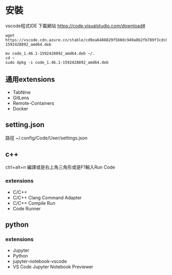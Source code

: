 # 安裝

vscode程式IDE
下載網站
    https://code.visualstudio.com/download#

    wget https://vscode.cdn.azure.cn/stable/cd9ea6488829f560dc949a8b2fb789f3cdc05f5d/code_1.46.1-1592428892_amd64.deb

    mv code_1.46.1-1592428892_amd64.deb ~/.
    cd ~
    sudo dpkg -i code_1.46.1-1592428892_amd64.deb

## 通用extensions
* TabNine
* GitLens
* Remote-Containers
* Docker
## setting.json
路徑
    ~/.config/Code/User/settings.json
## c++
ctrl+alt+n 編譯或是右上角三角形或是F1輸入Run Code
### extensions
* C/C++
* C/C++ Clang Command Adapter
* C/C++ Compile Run
* Code Runner
## python
### extensions
* Jupyter
* Python
* jupyter-notebook-vscode
* VS Code Jupyter Notebook Previewer
